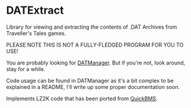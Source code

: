 # DATExtract

Library for viewing and extracting the contents of .DAT Archives from Traveller's Tales games.

PLEASE NOTE THIS IS NOT A FULLY-FLEDGED PROGRAM FOR YOU TO USE!

You are probably looking for [DATManager](https://github.com/connorh315/datmanager). But if you're not, look around, stay for a while.

Code usage can be found in DATManager as it's a bit complex to be explained in a README, I'll write up some proper documentation soon.

Implements LZ2K code that has been ported from [QuickBMS](https://aluigi.altervista.org/quickbms.htm).